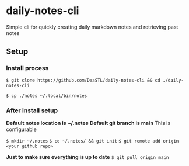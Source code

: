 # daily-notes-cli
Simple cli for quickly creating daily markdown notes and retrieving past notes


## Setup


### Install process

`$ git clone https://github.com/DeaSTL/daily-notes-cli && cd ./daily-notes-cli`

`$ cp ./notes ~/.local/bin/notes`

### After install setup


**Default notes location is ~/.notes**
**Default git branch is main**
This is configurable

`$ mkdir ~/.notes`
`$ cd ~/.notes/ && git init`
`$ git remote add origin <your github repo>`

**Just to make sure everything is up to date**
`$ git pull origin main`




